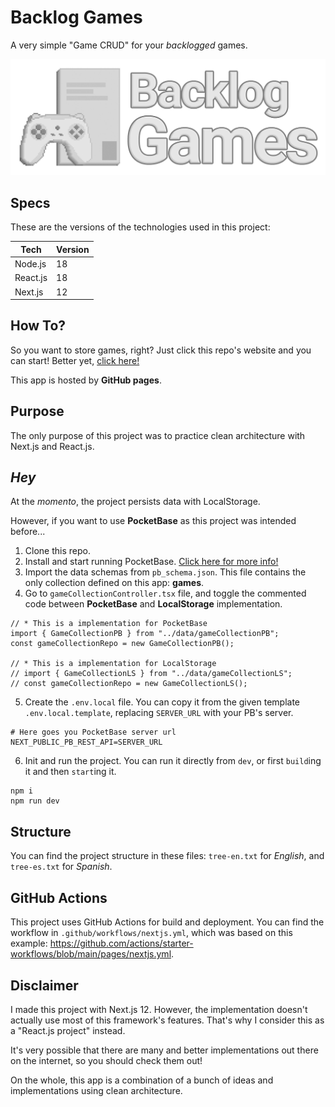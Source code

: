 # Backlog Games

A very simple "Game CRUD" for your *backlogged* games.

![Backlog Games logo](/assets/backlog-games.png "Backlog Games logo")

## Specs

These are the versions of the technologies used in this project:

| Tech     | Version |
| -        | -       |
| Node.js  | 18      |
| React.js | 18      |
| Next.js  | 12      |

## How To?

So you want to store games, right? Just click this repo's website and you can start! Better yet, [click here!](https://complexralex.github.io/backlog-games/)

This app is hosted by **GitHub pages**.

## Purpose

The only purpose of this project was to practice clean architecture with Next.js and React.js.

## *Hey*

At the *momento*, the project persists data with LocalStorage.

However, if you want to use **PocketBase** as this project was intended before...

1. Clone this repo.
2. Install and start running PocketBase. [Click here for more info!](https://pocketbase.io/)
3. Import the data schemas from `pb_schema.json`. This file contains the only collection defined on this app: **games**.
4. Go to `gameCollectionController.tsx` file, and toggle the commented code between **PocketBase** and **LocalStorage** implementation.

```tsx
// * This is a implementation for PocketBase
import { GameCollectionPB } from "../data/gameCollectionPB";
const gameCollectionRepo = new GameCollectionPB();

// * This is a implementation for LocalStorage
// import { GameCollectionLS } from "../data/gameCollectionLS";
// const gameCollectionRepo = new GameCollectionLS();
```

5. Create the `.env.local` file. You can copy it from the given template `.env.local.template`, replacing `SERVER_URL` with your PB's server.

```shell
# Here goes you PocketBase server url
NEXT_PUBLIC_PB_REST_API=SERVER_URL
```

6. Init and run the project. You can run it directly from `dev`, or first `build`ing it and then `start`ing it.

```shell
npm i
npm run dev
```

## Structure

You can find the project structure in these files: `tree-en.txt` for *English*, and `tree-es.txt` for *Spanish*.

## GitHub Actions

This project uses GitHub Actions for build and deployment. You can find the workflow in `.github/workflows/nextjs.yml`, which was based on this example: https://github.com/actions/starter-workflows/blob/main/pages/nextjs.yml.

## Disclaimer

I made this project with Next.js 12. However, the implementation doesn't actually use most of this framework's features. That's why I consider this as a "React.js project" instead.

It's very possible that there are many and better implementations out there on the internet, so you should check them out!

On the whole, this app is a combination of a bunch of ideas and implementations using clean architecture.
